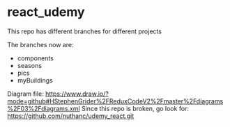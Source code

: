 # react_udemy

This repo has different branches for different projects

The branches now are:
* components
* seasons
* pics 
* myBuildings

Diagram file:  https://www.draw.io/?mode=github#HStephenGrider%2FReduxCodeV2%2Fmaster%2Fdiagrams%2F03%2Fdiagrams.xml
Since this repo is broken, go look for: https://github.com/nuthanc/udemy_react.git
